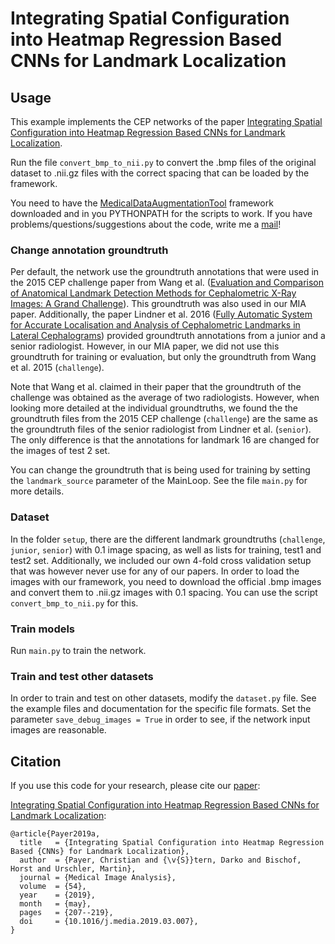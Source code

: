 # Integrating Spatial Configuration into Heatmap Regression Based CNNs for Landmark Localization

## Usage
This example implements the CEP networks of the paper [Integrating Spatial Configuration into Heatmap Regression Based CNNs for Landmark Localization](https://doi.org/10.1016/j.media.2019.03.007).

Run the file `convert_bmp_to_nii.py` to convert the .bmp files of the original dataset to .nii.gz files with the correct spacing that can be loaded by the framework.

You need to have the [MedicalDataAugmentationTool](https://github.com/christianpayer/MedicalDataAugmentationTool) framework downloaded and in you PYTHONPATH for the scripts to work.
If you have problems/questions/suggestions about the code, write me a [mail](mailto:christian.payer@gmx.net)!

### Change annotation groundtruth
Per default, the network use the groundtruth annotations that were used in the 2015 CEP challenge paper from Wang et al. ([Evaluation and Comparison of Anatomical Landmark Detection Methods for Cephalometric X-Ray Images: A Grand Challenge](https://doi.org/10.1109/TMI.2015.2412951)).
This groundtruth was also used in our MIA paper.
Additionally, the paper Lindner et al. 2016 ([Fully Automatic System for Accurate Localisation and Analysis of Cephalometric Landmarks in Lateral Cephalograms](https://doi.org/10.1038/srep33581)) provided groundtruth annotations from a junior and a senior radiologist.
However, in our MIA paper, we did not use this groundtruth for training or evaluation, but only the groundtruth from Wang et al. 2015 (`challenge`).

Note that Wang et al. claimed in their paper that the groundtruth of the challenge was obtained as the average of two radiologists.
However, when looking more detailed at the individual groundtruths, we found the the groundtruth files from the 2015 CEP challenge (`challenge`) are the same as the groundtruth files of the senior radiologist from Lindner et al. (`senior`).
The only difference is that the annotations for landmark 16 are changed for the images of test 2 set.

You can change the groundtruth that is being used for training by setting the `landmark_source` parameter of the MainLoop.
See the file `main.py` for more details.

### Dataset
In the folder `setup`, there are the different landmark groundtruths (`challenge`, `junior`, `senior`) with 0.1 image spacing, as well as lists for training, test1 and test2 set.
Additionally, we included our own 4-fold cross validation setup that was however never use for any of our papers.
In order to load the images with our framework, you need to download the official .bmp images and convert them to .nii.gz images with 0.1 spacing.
You can use the script `convert_bmp_to_nii.py` for this.

### Train models
Run `main.py` to train the network.

### Train and test other datasets
In order to train and test on other datasets, modify the `dataset.py` file. See the example files and documentation for the specific file formats. Set the parameter `save_debug_images = True` in order to see, if the network input images are reasonable.

## Citation
If you use this code for your research, please cite our [paper](https://doi.org/10.1016/j.media.2019.03.007):

[Integrating Spatial Configuration into Heatmap Regression Based CNNs for Landmark Localization](https://doi.org/10.1016/j.media.2019.03.007):

```
@article{Payer2019a,
  title   = {Integrating Spatial Configuration into Heatmap Regression Based {CNNs} for Landmark Localization},
  author  = {Payer, Christian and {\v{S}}tern, Darko and Bischof, Horst and Urschler, Martin},
  journal = {Medical Image Analysis},
  volume  = {54},
  year    = {2019},
  month   = {may},
  pages   = {207--219},
  doi     = {10.1016/j.media.2019.03.007},
}
```
